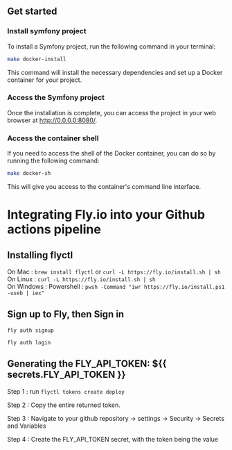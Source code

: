 ## Get started

### Install symfony project

To install a Symfony project, run the following command in your terminal:

```bash
make docker-install
```

This command will install the necessary dependencies and set up a Docker container for your project.

### Access the Symfony project

Once the installation is complete, you can access the project in your web browser at http://0.0.0.0:8080/.

### Access the container shell

If you need to access the shell of the Docker container, you can do so by running the following command:

```bash
make docker-sh
```

This will give you access to the container's command line interface.

# Integrating Fly.io into your Github actions pipeline

## Installing flyctl

On Mac : `brew install flyctl` or `curl -L https://fly.io/install.sh | sh` <br />
On Linux : `curl -L https://fly.io/install.sh | sh` <br />
On Windows : Powershell : `pwsh -Command "iwr https://fly.io/install.ps1 -useb | iex"` <br />

## Sign up to Fly, then Sign in

`fly auth signup`

`fly auth login`

## Generating the FLY_API_TOKEN: ${{ secrets.FLY_API_TOKEN }}

Step 1 : run `flyctl tokens create deploy`

Step 2 : Copy the entire returned token.

Step 3 : Navigate to your github repository -> settings -> Security -> Secrets and Variables

Step 4 : Create the FLY_API_TOKEN secret, with the token being the value
